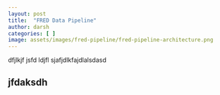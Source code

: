 ```yaml
---
layout: post
title:  "FRED Data Pipeline"
author: darsh
categories: [ ]
image: assets/images/fred-pipeline/fred-pipeline-architecture.png
---
```




dfjlkjf jsfd ldjfl sjafjdlkfajdlalsdasd

## jfdaksdh